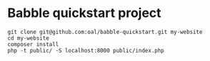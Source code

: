# Babble quickstart project

```
git clone git@github.com:oal/babble-quickstart.git my-website
cd my-website
composer install
php -t public/ -S localhost:8000 public/index.php
```